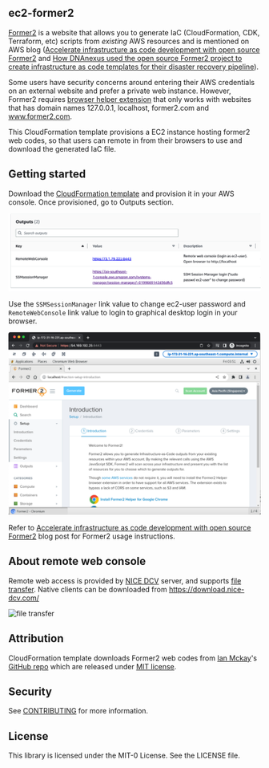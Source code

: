 ## ec2-former2

[Former2](https://former2.com/) is a website that allows you to generate IaC (CloudFormation, CDK, Terraform, etc) scripts from _existing_ AWS resources and is mentioned on AWS blog ([Accelerate infrastructure as code development with open source Former2](https://aws.amazon.com/blogs/opensource/accelerate-infrastructure-as-code-development-with-open-source-former2/) and [How DNAnexus used the open source Former2 project to create infrastructure as code templates for their disaster recovery pipeline](https://aws.amazon.com/blogs/opensource/how-dnanexus-used-the-open-source-former2-project-to-create-infrastructure-as-code-templates-for-their-disaster-recovery-pipeline/)).

Some users have security concerns around entering their AWS credentials on an external website and prefer a private web instance.  However, Former2 requires [browser helper extension](https://github.com/iann0036/former2-helper) that only works with websites that has domain names 127.0.0.1, localhost, former2.com and www.former2.com. 

This CloudFormation template provisions a EC2 instance hosting former2 web codes, so that users can remote in from their browsers to use and download the generated IaC file. 



## Getting started

Download the [CloudFormation template](template.yaml) and provision it in your AWS console. 
Once provisioned, go to Outputs section.

![outputs.png](./images/outputs.png)

Use the `SSMSessionManager` link value to change ec2-user password and `RemoteWebConsole` link value to login to graphical desktop login in your browser. 



![ec2.png](./images/ec2.png)

Refer to [Accelerate infrastructure as code development with open source Former2](https://aws.amazon.com/blogs/opensource/accelerate-infrastructure-as-code-development-with-open-source-former2/) blog post for Former2 usage instructions. 

## About remote web console
Remote web access is provided by [NICE DCV](https://aws.amazon.com/hpc/dcv/) server, and supports [file transfer](https://docs.aws.amazon.com/dcv/latest/userguide/using-transfer-web.html). Native clients can be downloaded from https://download.nice-dcv.com/

![file transfer](https://docs.aws.amazon.com/images/dcv/latest/userguide/images/web-storage.png)


## Attribution
CloudFormation template downloads Former2 web codes from [Ian Mckay](https://github.com/iann0036)'s [GitHub repo](https://github.com/iann0036/former2) which are released under [MIT license](https://github.com/iann0036/former2/blob/master/LICENSE).


## Security

See [CONTRIBUTING](CONTRIBUTING.md#security-issue-notifications) for more information.

## License

This library is licensed under the MIT-0 License. See the LICENSE file.

